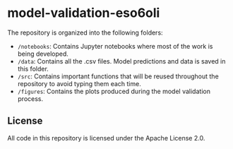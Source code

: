 # model-validation-eso6oli

The repository is organized into the following folders:

- `/notebooks`: Contains Jupyter notebooks where most of the work is being developed.
- `/data`: Contains all the .csv files. Model predictions and data is saved in this folder. 
- `/src`: Contains important functions that will be reused throughout the repository to avoid typing them each time.
- `/figures`: Contains the plots produced during the model validation process.

## License

All code in this repository is licensed under the Apache License 2.0.
